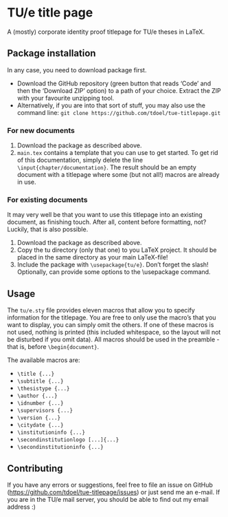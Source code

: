 # TU/e title page
A (mostly) corporate identity proof titlepage for TU/e theses in LaTeX.

## Package installation
In any case, you need to download package first.
- Download the GitHub repository (green button that reads ‘Code’ and then the ‘Download ZIP’
option) to a path of your choice. Extract the ZIP with your favourite unzipping tool.
- Alternatively, if you are into that sort of stuff, you may also use the command line:
`git clone https://github.com/tdoel/tue-titlepage.git`

### For new documents
1. Download the package as described above.
2. `main.tex` contains a template that you can use to get started. To get rid of this documentation,
simply delete the line `\input{chapter/documentation}`. The result should be an empty
document with a titlepage where some (but not all!) macros are already in use.

### For existing documents
It may very well be that you want to use this titlepage into an existing document, as finishing touch.
After all, content before formatting, not? Luckily, that is also possible.
1. Download the package as described above.
2. Copy the tu directory (only that one) to you LaTeX project. It should be placed in the same
directory as your main LaTeX-file!
3. Include the package with `\usepackage{tu/e}`. Don’t forget the slash! Optionally, can provide
some options to the \usepackage command.

## Usage
The `tu/e.sty` file provides eleven macros that allow you to specify information for the titlepage. You are
free to only use the macro’s that you want to display, you can simply omit the others. If one of these
macros is not used, nothing is printed (this included whitespace, so the layout will not be disturbed
if you omit data). All macros should be used in the preamble - that is, before `\begin{document}`.

The available macros are:
- `\title {...}`
- `\subtitle {...}`
- `\thesistype {...}`
- `\author {...}`
- `\idnumber {...}`
- `\supervisors {...}`
- `\version {...}`
- `\citydate {...}`
- `\institutioninfo {...}`
- `\secondinstitutionlogo [...]{...}`
- `\secondinstitutioninfo {...}`

## Contributing
If you have any errors or suggestions, feel free to file an issue on GitHub (https://github.com/tdoel/tue-titlepage/issues) or just send me an e-mail. If you are in the TU/e mail server, you should be able to find out my email address :)
